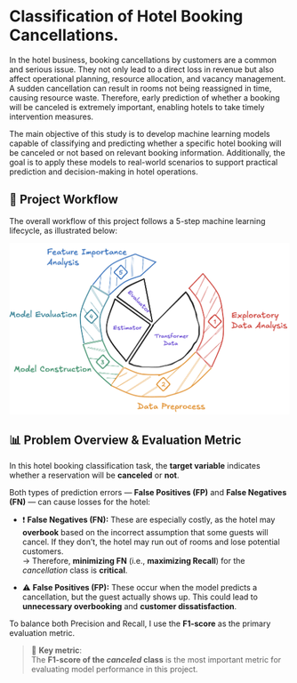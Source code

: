 # Classification of Hotel Booking Cancellations.

In the hotel business, booking cancellations by customers are a common and serious issue. They not only lead to a direct loss in revenue but also affect operational planning, resource allocation, and vacancy management. A sudden cancellation can result in rooms not being reassigned in time, causing resource waste. Therefore, early prediction of whether a booking will be canceled is extremely important, enabling hotels to take timely intervention measures.

The main objective of this study is to develop machine learning models capable of classifying and predicting whether a specific hotel booking will be canceled or not based on relevant booking information. Additionally, the goal is to apply these models to real-world scenarios to support practical prediction and decision-making in hotel operations.

## 🔄 Project Workflow

The overall workflow of this project follows a 5-step machine learning lifecycle, as illustrated below:

![Project Workflow](images/workflow.png)

## 📊 Problem Overview & Evaluation Metric

In this hotel booking classification task, the **target variable** indicates whether a reservation will be **canceled** or **not**.

Both types of prediction errors — **False Positives (FP)** and **False Negatives (FN)** — can cause losses for the hotel:

- ❗ **False Negatives (FN):** These are especially costly, as the hotel may **overbook** based on the incorrect assumption that some guests will cancel. If they don’t, the hotel may run out of rooms and lose potential customers.  
  → Therefore, **minimizing FN** (i.e., **maximizing Recall**) for the *cancellation* class is **critical**.

- ⚠️ **False Positives (FP):** These occur when the model predicts a cancellation, but the guest actually shows up. This could lead to **unnecessary overbooking** and **customer dissatisfaction**.

To balance both Precision and Recall, I use the **F1-score** as the primary evaluation metric.

> 🎯 **Key metric**:  
> The **F1-score of the *canceled* class** is the most important metric for evaluating model performance in this project.
